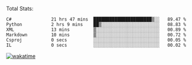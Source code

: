 Total Stats:
<!--START_SECTION:waka-->

```text
C#               21 hrs 47 mins  ██████████████████████▒░░   89.47 %
Python           2 hrs 9 mins    ██▒░░░░░░░░░░░░░░░░░░░░░░   08.83 %
XML              13 mins         ▒░░░░░░░░░░░░░░░░░░░░░░░░   00.89 %
Markdown         10 mins         ▒░░░░░░░░░░░░░░░░░░░░░░░░   00.72 %
Csproj           0 secs          ░░░░░░░░░░░░░░░░░░░░░░░░░   00.05 %
IL               0 secs          ░░░░░░░░░░░░░░░░░░░░░░░░░   00.02 %
```

<!--END_SECTION:waka-->

[![wakatime](https://wakatime.com/badge/user/d6a1e036-2153-43d6-9604-0dce67457b7f.svg)](https://wakatime.com/@d6a1e036-2153-43d6-9604-0dce67457b7f)

